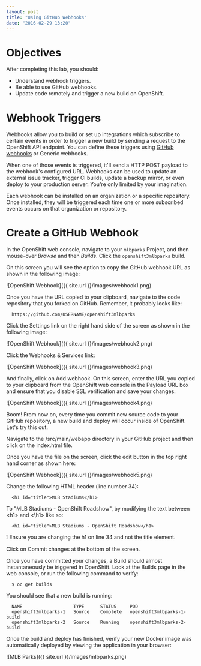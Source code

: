 ```yaml
---
layout: post
title: "Using GitHub Webhooks"
date: "2016-02-29 13:20"
---
```


# Objectives
After completing this lab, you should:

- Understand webhook triggers.
- Be able to use GitHub webhooks.
- Update code remotely and trigger a new build on OpenShift.

# Webhook Triggers

Webhooks allow you to build or set up integrations which subscribe to certain events in order to trigger a new build by sending a request to the OpenShift API endpoint. You can define these triggers using [GitHub webhooks](https://developer.github.com/webhooks/) or Generic webhooks.

When one of those events is triggered, it'll send a HTTP POST payload to the webhook's configured URL. Webhooks can be used to update an external issue tracker, trigger CI builds, update a backup mirror, or even deploy to your production server. You're only limited by your imagination.

Each webhook can be installed on an organization or a specific repository. Once installed, they will be triggered each time one or more subscribed events occurs on that organization or repository.

# Create a GitHub Webhook

In the OpenShift web console, navigate to your `mlbparks` Project, and then mouse-over *Browse* and then *Builds*. Click the `openshift3mlbparks` build.

On this screen you will see the option to copy the GitHub webhook URL as shown in the following image:

![OpenShift Webhook]({{ site.url }}/images/webhook1.png)

Once you have the URL copied to your clipboard, navigate to the code repository that you forked on GitHub. Remember, it probably looks like:

      https://github.com/USERNAME/openshift3mlbparks

Click the Settings link on the right hand side of the screen as shown in the following image:

![OpenShift Webhook]({{ site.url }}/images/webhook2.png)

Click the Webhooks & Services link:

![OpenShift Webhook]({{ site.url }}/images/webhook3.png)

And finally, click on Add webhook. On this screen, enter the URL you copied to your clipboard from the OpenShift web console in the Payload URL box and ensure that you disable SSL verification and save your changes:

![OpenShift Webhook]({{ site.url }}/images/webhook4.png)

Boom! From now on, every time you commit new source code to your GitHub repository, a new build and deploy will occur inside of OpenShift. Let's try this out.

Navigate to the /src/main/webapp directory in your GitHub project and then click on the index.html file.

Once you have the file on the screen, click the edit button in the top right hand corner as shown here:

![OpenShift Webhook]({{ site.url }}/images/webhook5.png)

Change the following HTML header (line number 34):

      <h1 id="title">MLB Stadiums</h1>

To "MLB Stadiums - OpenShift Roadshow", by modifying the text between &lt;h1&gt; and &lt;\\h1&gt; like so:

      <h1 id="title">MLB Stadiums - OpenShift Roadshow</h1>

:grey_exclamation: Ensure you are changing the h1 on line 34 and not the title element.

Click on Commit changes at the bottom of the screen.

Once you have committed your changes, a Build should almost instantaneously be triggered in OpenShift. Look at the Builds page in the web console, or run the following command to verify:

      $ oc get builds

You should see that a new build is running:

      NAME                   TYPE      STATUS     POD
      openshift3mlbparks-1   Source    Complete   openshift3mlbparks-1-build
      openshift3mlbparks-2   Source    Running    openshift3mlbparks-2-build

Once the build and deploy has finished, verify your new Docker image was automatically deployed by viewing the application in your browser:

![MLB Parks]({{ site.url }}/images/mlbparks.png)
